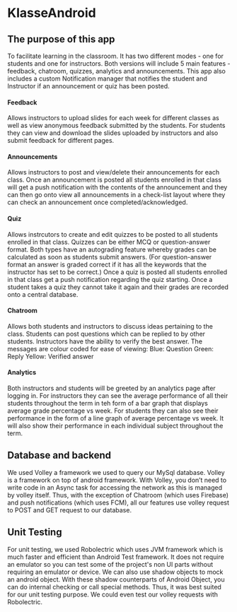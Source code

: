 # KlasseAndroid
## The purpose of this app 

To facilitate learning in the classroom. It has two different modes - one for students and one for instructors. Both versions will include 5 main features - feedback, chatroom, quizzes, analytics and announcements. This app also includes a custom Notification manager that notifies the student and Instructor if an announcement or quiz has been posted.

#### **Feedback**
Allows instructors to upload slides for each week for different classes as well as view anonymous feedback submitted by the students. For students they can view and download the slides uploaded by instructors and also submit feedback for different pages.

#### **Announcements**
Allows instructors to post and view/delete their announcements for each class. Once an announcement is posted all students enrolled in that class will get a push notification with the contents of the announcement and they can then go onto view all announcements in a check-list layout where they can check an announcement once completed/acknowledged. 

#### **Quiz**
Allows instrcutors to create and edit quizzes to be posted to all students enrolled in that class. Quizzes can be either MCQ or question-answer format. Both types have an autograding feature whereby grades can be calculated as soon as students submit answers. (For question-answer format an answer is graded correct if it has all the keywords that the instructor has set to be correct.) Once a quiz is posted all students enrolled in that class get a push notification regarding the quiz starting. Once a student takes a quiz they cannot take it again and their grades are recorded onto a central database.

#### **Chatroom**
Allows both students and instructors to discuss ideas pertaining to the class. Students can post questions which can be replied to by other students. Instructors have the ability to verify the best answer.
The messages are colour coded for ease of viewing:
Blue: Question
Green: Reply
Yellow: Verified answer

#### **Analytics**
Both instructors and students will be greeted by an analytics page after logging in. For instructors they can see the average performance of all their students throughout the term in teh form of a bar graph that displays average grade percentage vs week. For students they can also see their performance in the form of a line graph of average percentage vs week. It will also show their performance in each individual subject throughout the term.

## Database and backend

We used Volley a framework we used to query our MySql database. Volley is a framework on top of android framework. With Volley, you don’t need to write code in an Async task for accessing the network as this is managed by volley itself. Thus, with the exception of Chatroom (which uses Firebase) and push notifications (which uses FCM), all our features use volley request to POST and GET request to our database.

## Unit Testing

For unit testing, we used Robolectric which uses JVM framework which is much faster and efficient than Android Test framework. It does not require an emulator so you can test some of the project's non UI parts without requiring an emulator or device. We can also use shadow objects to mock an android object. With these shadow counterparts of Android Object, you can do internal checking or call special methods. Thus, it was best suited for our unit testing purpose. We could even test our volley requests with Robolectric.

